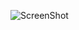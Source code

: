 ![ScreenShot](https://github.com/laurakoust/Mini-ex/blob/gh-pages/Sketch02-15feb/Sk%C3%A6rmbillede%202017-02-17%20kl.%2011.06.45.png)

